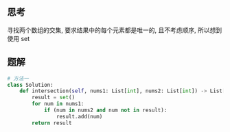 ## 思考

寻找两个数组的交集, 要求结果中的每个元素都是唯一的, 且不考虑顺序, 所以想到使用 set

## 题解

```python
# 方法一
class Solution:
    def intersection(self, nums1: List[int], nums2: List[int]) -> List[int]:
        result = set()
        for num in nums1:
            if (num in nums2 and num not in result):
                result.add(num)
        return result
```
